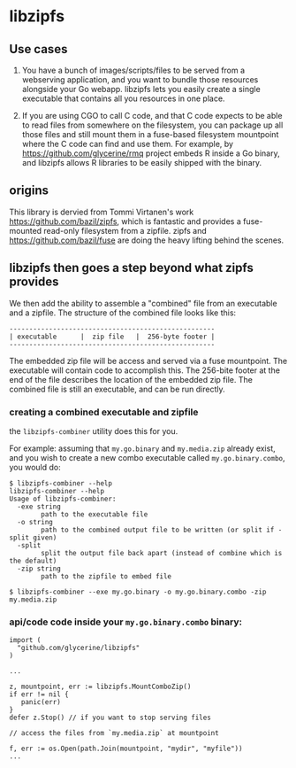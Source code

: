libzipfs
===========

## Use cases

1. You have a bunch of images/scripts/files to be served from a webserving application,
   and you want to bundle those resources alongside your Go webapp. libzipfs lets
   you easily create a single executable that contains all you resources in one
   place.

1. If you are using CGO to call C code, and that C code expects to be able to
   read files from somewhere on the filesystem, you can package up all those
   files and still mount them in a fuse-based filesystem mountpoint where
   the C code can find and use them. For example, by https://github.com/glycerine/rmq
   project embeds R inside a Go binary, and libzipfs allows R libraries
   to be easily shipped with the binary.


## origins

This library is dervied from Tommi Virtanen's work https://github.com/bazil/zipfs,
which is fantastic and provides a fuse-mounted read-only filesystem from a zipfile.
zipfs and https://github.com/bazil/fuse are doing the heavy lifting 
behind the scenes.

## libzipfs then goes a step beyond what zipfs provides

We then add the ability to assemble a "combined" file from an executable
and a zipfile. The structure of the combined file looks like this:

~~~
----------------------------------------------------
| executable      |  zip file   |  256-byte footer |
----------------------------------------------------
~~~

The embedded zip file will be access and served via a fuse mountpoint.
The executable will contain code to accomplish this. The 256-bite
footer at the end of the file describes the location of the
embedded zip file. The combined file is still an executable,
and can be run directly.

### creating a combined executable and zipfile

the `libzipfs-combiner` utility does this for you.

For example: assuming that `my.go.binary` and `my.media.zip` already exist,
and you wish to create a new combo executable called `my.go.binary.combo`,
you would do:

~~~
$ libzipfs-combiner --help
libzipfs-combiner --help
Usage of libzipfs-combiner:
  -exe string
    	path to the executable file
  -o string
    	path to the combined output file to be written (or split if -split given)
  -split
    	split the output file back apart (instead of combine which is the default)
  -zip string
    	path to the zipfile to embed file

$ libzipfs-combiner --exe my.go.binary -o my.go.binary.combo -zip my.media.zip
~~~

### api/code code inside your `my.go.binary.combo` binary:

~~~
import (
  "github.com/glycerine/libzipfs"
)

...

z, mountpoint, err := libzipfs.MountComboZip()
if err != nil {
   panic(err)
}
defer z.Stop() // if you want to stop serving files 

// access the files from `my.media.zip` at mountpoint

f, err := os.Open(path.Join(mountpoint, "mydir", "myfile"))
...
~~~
